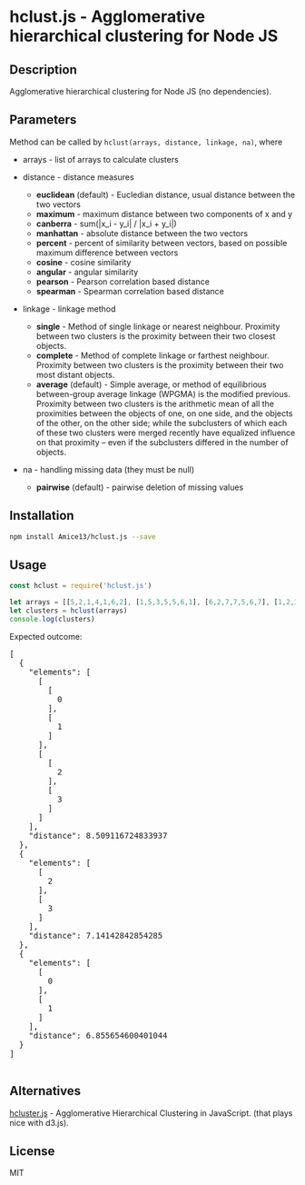 # hclust.js - Agglomerative hierarchical clustering for Node JS

## Description

Agglomerative hierarchical clustering for Node JS (no dependencies). 

## Parameters

Method can be called by `hclust(arrays, distance, linkage, na)`, where

* arrays - list of arrays to calculate clusters
* distance - distance measures

  * **euclidean** (default) - Eucledian distance, usual distance between the two vectors
  * **maximum** - maximum distance between two components of x and y 
  * **canberra** - sum(|x_i - y_i| / |x_i + y_i|)
  * **manhattan** - absolute distance between the two vectors
  * **percent** - percent of similarity between vectors, based on possible maximum difference between vectors 
  * **cosine** - cosine similarity
  * **angular** - angular similarity
  * **pearson** - Pearson correlation based distance
  * **spearman** - Spearman correlation based distance

* linkage - linkage method

  * **single** - Method of single linkage or nearest neighbour. Proximity between two clusters is the proximity between their two closest objects.
  * **complete** - Method of complete linkage or farthest neighbour. Proximity between two clusters is the proximity between their two most distant objects.
  * **average** (default) - Simple average, or method of equilibrious between-group average linkage (WPGMA) is the modified previous. Proximity between two clusters is the arithmetic mean of all the proximities between the objects of one, on one side, and the objects of the other, on the other side; while the subclusters of which each of these two clusters were merged recently have equalized influence on that proximity – even if the subclusters differed in the number of objects.

* na - handling missing data (they must be null)
  
  * **pairwise** (default) - pairwise deletion of missing values


## Installation

```bash
npm install Amice13/hclust.js --save
```

## Usage

```js
const hclust = require('hclust.js')

let arrays = [[5,2,1,4,1,6,2], [1,5,3,5,5,6,1], [6,2,7,7,5,6,7], [1,2,3,4,6,6,7]]
let clusters = hclust(arrays)
console.log(clusters)

```

Expected outcome:

<pre>
[
  {
    "elements": [
      [
        [
          0
        ],
        [
          1
        ]
      ],
      [
        [
          2
        ],
        [
          3
        ]
      ]
    ],
    "distance": 8.509116724833937
  },
  {
    "elements": [
      [
        2
      ],
      [
        3
      ]
    ],
    "distance": 7.14142842854285
  },
  {
    "elements": [
      [
        0
      ],
      [
        1
      ]
    ],
    "distance": 6.855654600401044
  }
]

</pre>

## Alternatives

[hcluster.js](https://github.com/cmpolis/hcluster.js) - Agglomerative Hierarchical Clustering in JavaScript. (that plays nice with d3.js).

## License

MIT
